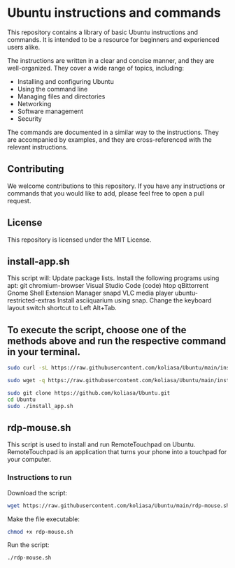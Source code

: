 # Ubuntu instructions and commands

This repository contains a library of basic Ubuntu instructions and commands. It is intended to be a resource for beginners and experienced users alike.

The instructions are written in a clear and concise manner, and they are well-organized. They cover a wide range of topics, including:

* Installing and configuring Ubuntu
* Using the command line
* Managing files and directories
* Networking
* Software management
* Security

The commands are documented in a similar way to the instructions. They are accompanied by examples, and they are cross-referenced with the relevant instructions.

## Contributing

We welcome contributions to this repository. If you have any instructions or commands that you would like to add, please feel free to open a pull request.

## License

This repository is licensed under the MIT License.


## install-app.sh

This script will:
Update package lists.
Install the following programs using apt:
git
chromium-browser
Visual Studio Code (code)
htop
qBittorrent
Gnome Shell Extension Manager
snapd
VLC media player
ubuntu-restricted-extras
Install asciiquarium using snap.
Change the keyboard layout switch shortcut to Left Alt+Tab.

## To execute the script, choose one of the methods above and run the respective command in your terminal.
```bash
sudo curl -sL https://raw.githubusercontent.com/koliasa/Ubuntu/main/install-app.sh | bash
```
```bash
sudo wget -q https://raw.githubusercontent.com/koliasa/Ubuntu/main/install-app.sh -O - | bash
```
```bash
sudo git clone https://github.com/koliasa/Ubuntu.git
cd Ubuntu
sudo ./install_app.sh
```

## rdp-mouse.sh

This script is used to install and run RemoteTouchpad on Ubuntu. RemoteTouchpad is an application that turns your phone into a touchpad for your computer.

### Instructions to run
Download the script:
```bash
wget https://raw.githubusercontent.com/koliasa/Ubuntu/main/rdp-mouse.sh -O rdp-mouse.sh
```
Make the file executable:
```bash
chmod +x rdp-mouse.sh
```
Run the script:
```bash
./rdp-mouse.sh
```